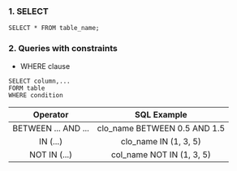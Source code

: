 ### 1. SELECT
```
SELECT * FROM table_name;
```

### 2. Queries with constraints
- WHERE clause
```
SELECT column,...
FORM table
WHERE condition
```

Operator | SQL Example
:-: | :-:
BETWEEN ... AND ... | clo_name BETWEEN 0.5 AND 1.5
IN (...) | clo_name IN (1, 3, 5)
NOT IN (...) | col_name NOT IN (1, 3, 5)



